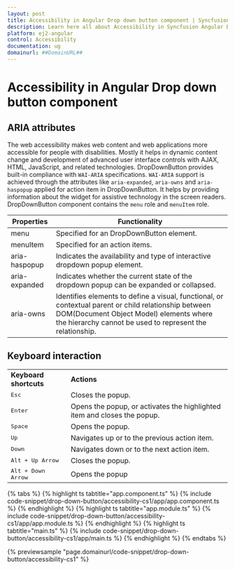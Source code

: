 ```yaml
---
layout: post
title: Accessibility in Angular Drop down button component | Syncfusion
description: Learn here all about Accessibility in Syncfusion Angular Drop down button component of Syncfusion Essential JS 2 and more.
platform: ej2-angular
control: Accessibility 
documentation: ug
domainurl: ##DomainURL##
---
```


# Accessibility in Angular Drop down button component

## ARIA attributes

The web accessibility makes web content and web applications more accessible for people with disabilities. Mostly it helps in dynamic
content change and development of advanced user interface controls with AJAX, HTML, JavaScript, and related technologies.
DropDownButton provides built-in compliance with `WAI-ARIA` specifications. `WAI-ARIA` support is achieved through the attributes like
`aria-expanded`, `aria-owns` and `aria-haspopup` applied for action item in DropDownButton. It helps by providing information about the
widget for assistive technology in the screen readers. DropDownButton component contains the `menu` role and `menuItem` role.

| Properties | Functionality |
| ------------ | ----------------------- |
| menu | Specified for an DropDownButton element. |
| menuItem | Specified for an action items. |
| aria-haspopup | Indicates the availability and type of interactive dropdown popup element. |
| aria-expanded | Indicates whether the current state of the dropdown popup can be expanded or collapsed. |
| aria-owns | Identifies elements to define a visual, functional, or contextual parent or child relationship between DOM(Document Object Model) elements where the hierarchy cannot be used to represent the relationship. |

## Keyboard interaction

<!-- markdownlint-disable MD033 -->
<table>
<tr>
<td>
<b>Keyboard shortcuts</b></td><td>
<b>Actions</b></td></tr>
<tr>
<td>
<kbd>Esc</kbd></td><td>
Closes the popup.</td></tr>
<tr>
<td>
<kbd>Enter</kbd></td><td>
Opens the popup, or activates the highlighted item and closes the popup.</td></tr>
<tr>
<td>
<kbd>Space</kbd></td><td>
Opens the popup.</td></tr>
<tr>
<td>
<kbd>Up</kbd></td><td>
Navigates up or to the previous action item.</td></tr>
<tr>
<td>
<kbd>Down</kbd></td><td>
Navigates down or to the next action item.</td></tr>
<tr>
<td>
<kbd>Alt + Up Arrow</kbd></td><td>
Closes the popup.</td></tr>
<tr>
<td>
<kbd>Alt + Down Arrow</kbd></td><td>
Opens the popup</td></tr>
</table>

{% tabs %}
{% highlight ts tabtitle="app.component.ts" %}
{% include code-snippet/drop-down-button/accessibility-cs1/app/app.component.ts %}
{% endhighlight %}
{% highlight ts tabtitle="app.module.ts" %}
{% include code-snippet/drop-down-button/accessibility-cs1/app/app.module.ts %}
{% endhighlight %}
{% highlight ts tabtitle="main.ts" %}
{% include code-snippet/drop-down-button/accessibility-cs1/app/main.ts %}
{% endhighlight %}
{% endtabs %}
  
{% previewsample "page.domainurl/code-snippet/drop-down-button/accessibility-cs1" %}